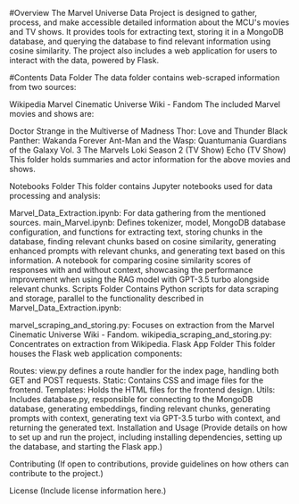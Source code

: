 #Overview
The Marvel Universe Data Project is designed to gather, process, and make accessible detailed information about the MCU's movies and TV shows. It provides tools for extracting text, storing it in a MongoDB database, and querying the database to find relevant information using cosine similarity. The project also includes a web application for users to interact with the data, powered by Flask.

#Contents
Data Folder
The data folder contains web-scraped information from two sources:

Wikipedia
Marvel Cinematic Universe Wiki - Fandom
The included Marvel movies and shows are:

Doctor Strange in the Multiverse of Madness
Thor: Love and Thunder
Black Panther: Wakanda Forever
Ant-Man and the Wasp: Quantumania
Guardians of the Galaxy Vol. 3
The Marvels
Loki Season 2 (TV Show)
Echo (TV Show)
This folder holds summaries and actor information for the above movies and shows.

Notebooks Folder
This folder contains Jupyter notebooks used for data processing and analysis:

Marvel_Data_Extraction.ipynb: For data gathering from the mentioned sources.
main_Marvel.ipynb: Defines tokenizer, model, MongoDB database configuration, and functions for extracting text, storing chunks in the database, finding relevant chunks based on cosine similarity, generating enhanced prompts with relevant chunks, and generating text based on this information.
A notebook for comparing cosine similarity scores of responses with and without context, showcasing the performance improvement when using the RAG model with GPT-3.5 turbo alongside relevant chunks.
Scripts Folder
Contains Python scripts for data scraping and storage, parallel to the functionality described in Marvel_Data_Extraction.ipynb:

marvel_scraping_and_storing.py: Focuses on extraction from the Marvel Cinematic Universe Wiki - Fandom.
wikipedia_scraping_and_storing.py: Concentrates on extraction from Wikipedia.
Flask App Folder
This folder houses the Flask web application components:

Routes: view.py defines a route handler for the index page, handling both GET and POST requests.
Static: Contains CSS and image files for the frontend.
Templates: Holds the HTML files for the frontend design.
Utils: Includes database.py, responsible for connecting to the MongoDB database, generating embeddings, finding relevant chunks, generating prompts with context, generating text via GPT-3.5 turbo with context, and returning the generated text.
Installation and Usage
(Provide details on how to set up and run the project, including installing dependencies, setting up the database, and starting the Flask app.)

Contributing
(If open to contributions, provide guidelines on how others can contribute to the project.)

License
(Include license information here.)
